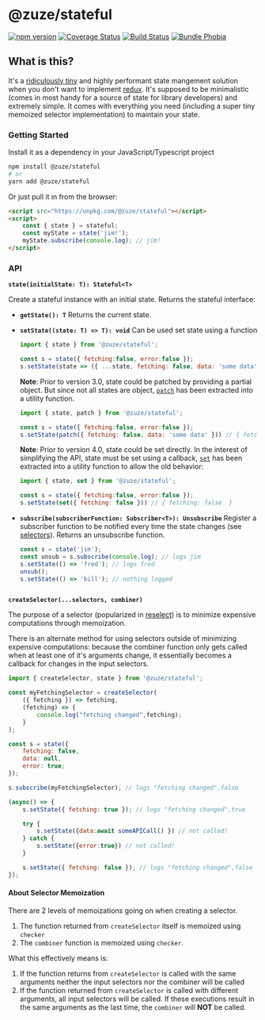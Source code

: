 # @zuze/stateful

[![npm version](https://img.shields.io/npm/v/@zuze/stateful.svg)](https://npmjs.org/package/@zuze/stateful)
[![Coverage Status](https://coveralls.io/repos/github/zuze-lab/stateful/badge.svg)](https://coveralls.io/github/zuze-lab/stateful)
[![Build Status](https://travis-ci.com/zuze-lab/stateful.svg)](https://travis-ci.com/zuze-lab/stateful)
[![Bundle Phobia](https://badgen.net/bundlephobia/minzip/@zuze/stateful)](https://bundlephobia.com/result?p=@zuze/stateful)

## What is this?

It's a [ridiculously tiny](https://bundlephobia.com/result?p=@zuze/stateful) and highly performant state mangement solution when you don't want to implement [redux](https://github.com/reduxjs/redux). It's supposed to be minimalistic (comes in most handy for a source of state for library developers) and extremely simple. It comes with everything you need (including a super tiny memoized selector implementation) to maintain your state.


### Getting Started

Install it as a dependency in your JavaScript/Typescript project

```bash
npm install @zuze/stateful
# or
yarn add @zuze/stateful
```

Or just pull it in from the browser:

```html
<script src="https://unpkg.com/@zuze/stateful"></script>
<script>
    const { state } = stateful;
    const myState = state('jim!');
    myState.subscribe(console.log); // jim!
</script>
```

### API

**`state(initialState: T): Stateful<T>`**

Create a stateful instance with an initial state. Returns the stateful interface:

- **`getState(): T`**
  Returns the current state.

- **`setState((state: T) => T): void`**
  Can be used set state using a function 

  ```js
  import { state } from '@zuze/stateful';

  const s = state({ fetching:false, error:false });
  s.setState(state => ({ ...state, fetching: false, data: 'some data' })) // { fetching: false, error: false, data: 'some data' }
  ```

  **Note**: Prior to version 3.0, state could be patched by providing a partial object. But since not all states are object, [`patch`](#patch) has been extracted into a utility function.

  ```js
  import { state, patch } from '@zuze/stateful';

  const s = state({ fetching:false, error:false });
  s.setState(patch({ fetching: false, data: 'some data' })) // { fetching: false, error: false, data: 'some data' }
  ```  

  **Note**: Prior to version 4.0, state could be set directly. In the interest of simplifying the API, state must be set using a callback, [`set`](#set) has been extracted into a utility function to allow the old behavior:

  ```js
  import { state, set } from '@zuze/stateful';

  const s = state({ fetching:false, error:false });
  s.setState(set({ fetching: false })) // { fetching: false  }
  ```    

- **`subscribe(subscriberFunction: Subscriber<T>): Unsubscribe`**
  Register a subscriber function to be notified every time the state changes (see [selectors](#selectors)). Returns an unsubscribe function.
  ```js
  const s = state('jim');
  const unsub = s.subscribe(console.log); // logs jim
  s.setState(() => 'fred'); // logs fred
  unsub();
  s.setState(() => 'bill'); // nothing logged
  ```

  ```
<a name="selector"></a>
**`createSelector(...selectors, combiner)`**

The purpose of a selector (popularized in [reselect](https://github.com/reduxjs/reselect)) is to minimize expensive computations through memoization. 

There is an alternate method for using selectors outside of minimizing expensive computations: because the combiner function only gets called when at least one of it's arguments change, it essentially becomes a callback for changes in the input selectors.

```js
import { createSelector, state } from '@zuze/stateful';

const myFetchingSelector = createSelector(
    ({ fetching }) => fetching,
    (fetching) => {
        console.log("fetching changed",fetching);
    }
);

const s = state({
    fetching: false,
    data: null,
    error: true;
});

s.subscribe(myFetchingSelector); // logs "fetching changed",false

(async() => {
    s.setState({ fetching: true }); // logs "fetching changed",true

    try {
        s.setState({data:await someAPICall() }) // not called!
    } catch {
        s.setState({error:true}) // not called!
    }

    s.setState({ fetching: false }); // logs "fetching changed",false
});

```

#### About Selector Memoization

There are 2 levels of memoizations going on when creating a selector. 

1. The function returned from `createSelector` itself is memoized using `checker`
2. The `combiner` function is memoized using `checker`.

What this effectively means is:

1. If the function returns from `createSelector` is called with the same arguments neither the input selectors nor the combiner will be called
2. If the function returned from `createSelector` is called with different arguments, all input selectors will be called. If these executions result in the same arguments as the last time, the `combiner` will **NOT** be called.

